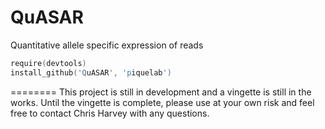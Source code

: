 QuASAR
========
Quantitative allele specific expression of reads

```S
require(devtools)
install_github('QuASAR', 'piquelab')
```
========
This project is still in development and a vingette is still in the works. Until the vingette is complete, please use at your own risk and feel free to contact Chris Harvey with any questions.
